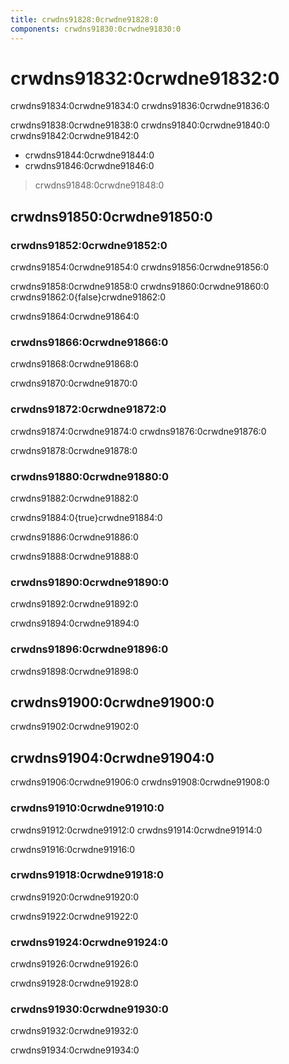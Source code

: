 ```yaml
---
title: crwdns91828:0crwdne91828:0
components: crwdns91830:0crwdne91830:0
---
```


# crwdns91832:0crwdne91832:0

<p class="description">crwdns91834:0crwdne91834:0 crwdns91836:0crwdne91836:0</p>

crwdns91838:0crwdne91838:0 crwdns91840:0crwdne91840:0 crwdns91842:0crwdne91842:0

- crwdns91844:0crwdne91844:0
- crwdns91846:0crwdne91846:0

> crwdns91848:0crwdne91848:0

## crwdns91850:0crwdne91850:0

### crwdns91852:0crwdne91852:0

crwdns91854:0crwdne91854:0 crwdns91856:0crwdne91856:0

crwdns91858:0crwdne91858:0 crwdns91860:0crwdne91860:0 crwdns91862:0{false}crwdne91862:0

crwdns91864:0crwdne91864:0

### crwdns91866:0crwdne91866:0

crwdns91868:0crwdne91868:0

crwdns91870:0crwdne91870:0

### crwdns91872:0crwdne91872:0

crwdns91874:0crwdne91874:0 crwdns91876:0crwdne91876:0

crwdns91878:0crwdne91878:0

### crwdns91880:0crwdne91880:0

crwdns91882:0crwdne91882:0

crwdns91884:0{true}crwdne91884:0

crwdns91886:0crwdne91886:0

crwdns91888:0crwdne91888:0

### crwdns91890:0crwdne91890:0

crwdns91892:0crwdne91892:0

crwdns91894:0crwdne91894:0

### crwdns91896:0crwdne91896:0

crwdns91898:0crwdne91898:0

## crwdns91900:0crwdne91900:0

crwdns91902:0crwdne91902:0

## crwdns91904:0crwdne91904:0

crwdns91906:0crwdne91906:0 crwdns91908:0crwdne91908:0

### crwdns91910:0crwdne91910:0

crwdns91912:0crwdne91912:0 crwdns91914:0crwdne91914:0

crwdns91916:0crwdne91916:0

### crwdns91918:0crwdne91918:0

crwdns91920:0crwdne91920:0

crwdns91922:0crwdne91922:0

### crwdns91924:0crwdne91924:0

crwdns91926:0crwdne91926:0

crwdns91928:0crwdne91928:0

### crwdns91930:0crwdne91930:0

crwdns91932:0crwdne91932:0

crwdns91934:0crwdne91934:0